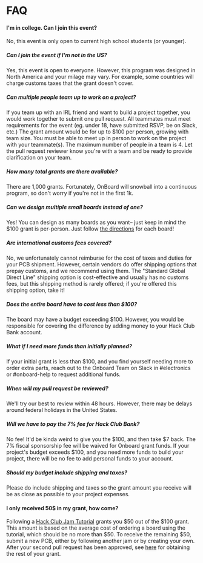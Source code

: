 # FAQ

#### I'm in college. Can I join this event? 

No, this event is only open to current high school students (or younger).

##### Can I join the event if I'm not in the US?

Yes, this event is open to everyone. However, this program was designed in North America and your milage may vary. For example, some countries will charge customs taxes that the grant doesn't cover.

##### Can multiple people team up to work on a project?

If you team up with an IRL friend and want to build a project together, you would work together to submit one pull request. All teammates must meet requirements for the event (eg. under 18, have submitted RSVP, be on Slack, etc.) The grant amount would be for up to $100 per person, growing with team size. You must be able to meet up in person to work on the project with your teammate(s). The maximum number of people in a team is 4. Let the pull request reviewer know you're with a team and be ready to provide clarification on your team.

##### How many total grants are there available?

There are 1,000 grants. Fortunately, OnBoard will snowball into a continuous program, so don't worry if you're not in the first 1k.

##### Can we design multiple small boards instead of one?

Yes! You can design as many boards as you want– just keep in mind the $100 grant is per-person. Just follow [the directions](https://github.com/hackclub/OnBoard/README.md) for each board!

##### Are international customs fees covered?

No, we unfortunately cannot reimburse for the cost of taxes and duties for your PCB shipment. However, certain vendors do offer shipping options that prepay customs, and we recommend using them. The "Standard Global Direct Line" shipping option is cost-effective and usually has no customs fees, but this shipping method is rarely offered; if you're offered this shipping option, take it!

##### Does the entire board have to cost less than $100?

The board may have a budget exceeding $100. However, you would be responsible for covering the difference by adding money to your Hack Club Bank account.

##### What if I need more funds than initially planned?

If your initial grant is less than $100, and you find yourself needing more to order extra parts, reach out to the Onboard Team on Slack in #electronics or #onboard-help to request additional funds.

##### When will my pull request be reviewed?

We'll try our best to review within 48 hours. However, there may be delays around federal holidays in the United States.

##### Will we have to pay the 7% fee for Hack Club Bank?

No fee! It'd be kinda weird to give you the $100, and then take $7 back. The 7% fiscal sponsorship fee will be waived for Onboard grant funds. If your project's budget exceeds $100, and you need more funds to build your project, there will be no fee to add personal funds to your account.

##### Should my budget include shipping and taxes?

Please do include shipping and taxes so the grant amount you receive will be as close as possible to your project expenses.

#### I only received 50$ in my grant, how come?
Following a [Hack Club Jam Tutorial](https://jams.hackclub.com/tag/pcb) grants you $50 out of the $100 grant. This amount is based on the average cost of ordering a board using the tutorial, which should be no more than $50. To receive the remaining $50, submit a new PCB, either by following another jam or by creating your own. After your second pull request has been approved, see [here](#what-if-i-need-more-funds-than-initially-planned) for obtaining the rest of your grant.